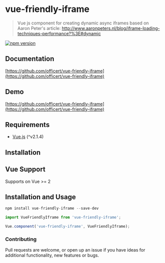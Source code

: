 # vue-friendly-iframe
> Vue js component for creating dynamic async iframes based on Aaron Peter's article: http://www.aaronpeters.nl/blog/iframe-loading-techniques-performance?%3E#dynamic

[![npm version](https://badge.fury.io/js/vue-friendly-iframe.svg)](https://badge.fury.io/js/vue-friendly-iframe)

## Documentation
[https://github.com/officert/vue-friendly-iframe](https://github.com/officert/vue-friendly-iframe)

## Demo

[https://github.com/officert/vue-friendly-iframe](https://github.com/officert/vue-friendly-iframe)

## Requirements
* [Vue.js](http://vuejs.org/) (^v2.1.4)

## Installation

## Vue Support

Supports on Vue >= 2

## Installation and Usage

```javascript
npm install vue-friendly-iframe --save-dev
```

```javascript
import VueFriendlyIframe from 'vue-friendly-iframe';

Vue.component('vue-friendly-iframe', VueFriendlyIframe);
```

### Contributing

Pull requests are welcome, or open up an issue if you have ideas for additional functionality, new features or bugs.
